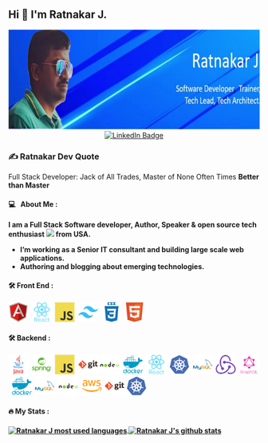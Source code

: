 <div>
    <h2> Hi 👋 I'm Ratnakar J.</h2>
    <img src="https://github.com/ratnakarj5/ratnakarj5/blob/main/resumeheader.jpg" title="Ratnakar" alt="Ratnakar" width="1000" height="200"/>
</div>
<div id="header" align="center" >
  <div id="badges">
    <a href="https://www.linkedin.com/in/ratnakarj5">
      <img src="https://img.shields.io/badge/LinkedIn-blue?style=for-the-badge&logo=linkedin&logoColor=white" alt="LinkedIn Badge"/>
    </a>
  </div>
</div>

### ✍️ Ratnakar Dev Quote
Full Stack Developer:
Jack of All Trades, Master of None
Often Times <strong>Better than Master<strong>

#### 💻 &nbsp; About Me :
I am a Full Stack Software developer, Author, Speaker & open source tech enthusiast <img src="https://media.giphy.com/media/WUlplcMpOCEmTGBtBW/giphy.gif" width="30"> from USA.
- I’m working as a Senior IT consultant and building large scale web applications.
- Authoring and blogging about emerging technologies.

#### :hammer_and_wrench: Front End :
<div>
   <img src="https://github.com/devicons/devicon/blob/master/icons/angularjs/angularjs-original.svg" title="Angular" alt="Angular" width="40" height="40"/>&nbsp;
   <img src="https://github.com/devicons/devicon/blob/master/icons/react/react-original-wordmark.svg" title="React" alt="React" width="40" height="40"/>&nbsp;
   <img src="https://github.com/devicons/devicon/blob/master/icons/javascript/javascript-original.svg" title="JavaScript" alt="JavaScript" width="40" height="40"/>&nbsp;
   <img src="https://github.com/devicons/devicon/blob/master/icons/tailwindcss/tailwindcss-plain.svg" title="tailwindcss" alt="tailwindcss" width="40" height="40"/>&nbsp;
  <img src="https://github.com/devicons/devicon/blob/master/icons/css3/css3-plain-wordmark.svg"  title="CSS3" alt="CSS" width="40" height="40"/>&nbsp;
  <img src="https://github.com/devicons/devicon/blob/master/icons/html5/html5-original.svg" title="HTML5" alt="HTML" width="40" height="40"/>&nbsp;
</div>

#### :hammer_and_wrench: Backend :

<div>
  <img src="https://github.com/devicons/devicon/blob/master/icons/java/java-original-wordmark.svg" title="Java" alt="Java" width="40" height="40"/>&nbsp;
  <img src="https://github.com/devicons/devicon/blob/master/icons/spring/spring-original-wordmark.svg" title="Spring" alt="Spring" width="40" height="40"/>&nbsp;
  <img src="https://github.com/devicons/devicon/blob/master/icons/javascript/javascript-original.svg" title="JavaScript" alt="JavaScript" width="40" height="40"/>&nbsp;
   <img src="https://github.com/devicons/devicon/blob/master/icons/git/git-original-wordmark.svg" title="Git" **alt="Git" width="40" height="40"/>
  <img src="https://github.com/devicons/devicon/blob/master/icons/nodejs/nodejs-original-wordmark.svg" title="NodeJS" alt="NodeJS" width="40" height="40"/>&nbsp;
  <img src="https://github.com/devicons/devicon/blob/master/icons/docker/docker-plain-wordmark.svg" title="Docker" alt="Docker" width="40" height="40"/>&nbsp;
  <img src="https://github.com/devicons/devicon/blob/master/icons/react/react-original-wordmark.svg" title="React" alt="React" width="40" height="40"/>&nbsp;
  <img src="https://github.com/devicons/devicon/blob/master/icons/kubernetes/kubernetes-plain.svg" title="React" alt="React" width="40" height="40"/>&nbsp;
   <img src="https://github.com/devicons/devicon/blob/master/icons/mysql/mysql-original-wordmark.svg" title="MySQL"  alt="MySQL" width="40" height="40"/>&nbsp;
  <img src="https://github.com/devicons/devicon/blob/master/icons/redux/redux-original.svg" title="Redux" alt="Redux " width="40" height="40"/>&nbsp;
   <img src="https://github.com/devicons/devicon/blob/master/icons/graphql/graphql-plain-wordmark.svg" title="GraphQL" alt="GraphQL" width="40" height="40"/>&nbsp;
  <img src="https://github.com/devicons/devicon/blob/master/icons/docker/docker-plain-wordmark.svg" title="Docker" alt="Docker" width="40" height="40"/>&nbsp;
  <img src="https://github.com/devicons/devicon/blob/master/icons/mysql/mysql-original-wordmark.svg" title="MySQL"  alt="MySQL" width="40" height="40"/>&nbsp;
  <img src="https://github.com/devicons/devicon/blob/master/icons/nodejs/nodejs-original-wordmark.svg" title="NodeJS" alt="NodeJS" width="40" height="40"/>&nbsp;
  <img src="https://github.com/devicons/devicon/blob/master/icons/amazonwebservices/amazonwebservices-plain-wordmark.svg" title="AWS" alt="AWS" width="40" height="40"/>&nbsp;
  <img src="https://github.com/devicons/devicon/blob/master/icons/git/git-original-wordmark.svg" title="Git" **alt="Git" width="40" height="40"/>
  <img src="https://github.com/devicons/devicon/blob/master/icons/kubernetes/kubernetes-plain.svg" title="React" alt="Kubernetes" width="40" height="40"/>&nbsp;
</div>




#### :fire: My Stats :
<!--- [![GitHub Streak](http://github-readme-streak-stats.herokuapp.com?user=ratnakarj5&theme=dark&background=000000)](https://git.io/streak-stats) 
 
[![Top Langs](https://github-readme-stats.vercel.app/api/top-langs/?username=ratnakarj5&layout=compact&theme=light)](https://github.com/ratnakarj5/github-readme-stats) -->

<a href="https://github.com/sudheerj">
  <img align="center" src="https://github-readme-stats.vercel.app/api/top-langs/?username=ratnakarj5&theme=light&count_private=true&layout=compact" width="205" alt="Ratnakar J most used languages" />
</a>
<a href="https://github.com/ratnakarj5">
 <img align="center" src="https://github-readme-stats.vercel.app/api?username=ratnakarj5&show_icons=true&theme=light&line_height=27&include_all_commits=true&count_private=true&hide=issues,prs,contribs" width="350" alt="Ratnakar J's github stats"/>
</a>


